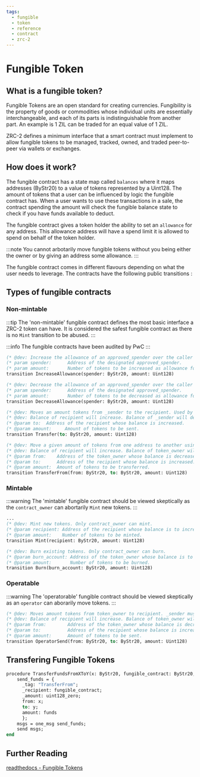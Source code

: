```yaml
---
tags:
  - fungible
  - token
  - reference
  - contract
  - zrc-2
---
```


# Fungible Token

## What is a fungible token?

Fungible Tokens are an open standard for creating currencies. Fungibility is the property of goods or commodities whose individual units are essentially interchangeable, and each of its parts is indistinguishable from another part. An example is 1 ZIL can be traded for an equal value of 1 ZIL.

ZRC-2 defines a minimum interface that a smart contract must implement to allow fungible tokens to be managed, tracked, owned, and traded peer-to-peer via wallets or exchanges.

## How does it work?

The fungible contract has a state map called ```balances``` where it maps addresses (ByStr20) to a value of tokens represented by a Uint128. The amount of tokens that a user can be influenced by logic the fungible contract has. When a user wants to use these transactions in a sale, the contract spending the amount will check the fungible balance state to check if you have funds available to deduct.

The fungible contract gives a token holder the ability to set an ```allowance``` for any address. This allowance address will have a spend limit it is allowed to spend on behalf of the token holder.

:::note
You cannot arbotarily move fungible tokens without you being either the owner or by giving an address some allowance.
:::

The fungible contract comes in different flavours depending on what the user needs to leverage. The contracts have the following public transitions :

## Types of fungible contracts

### Non-mintable

:::tip
The 'non-mintable' fungible contract defines the most basic interface a ZRC-2 token can have. It is considered the safest fungible contract as there is no ```Mint``` transition to be abused.
:::

:::info
The fungible contracts have been audited by PwC
:::

```ocaml
(* @dev: Increase the allowance of an approved_spender over the caller tokens. Only token_owner allowed to invoke.   *)
(* param spender:      Address of the designated approved_spender.                                                   *)
(* param amount:       Number of tokens to be increased as allowance for the approved_spender.                       *)
transition IncreaseAllowance(spender: ByStr20, amount: Uint128)

(* @dev: Decrease the allowance of an approved_spender over the caller tokens. Only token_owner allowed to invoke. *)
(* param spender:      Address of the designated approved_spender.                                                 *)
(* param amount:       Number of tokens to be decreased as allowance for the approved_spender.                     *)
transition DecreaseAllowance(spender: ByStr20, amount: Uint128)

(* @dev: Moves an amount tokens from _sender to the recipient. Used by token_owner. *)
(* @dev: Balance of recipient will increase. Balance of _sender will decrease.      *)
(* @param to:  Address of the recipient whose balance is increased.                 *)
(* @param amount:     Amount of tokens to be sent.                                  *)
transition Transfer(to: ByStr20, amount: Uint128)

(* @dev: Move a given amount of tokens from one address to another using the allowance mechanism. The caller must be an approved_spender. *)
(* @dev: Balance of recipient will increase. Balance of token_owner will decrease.                                                        *)
(* @param from:    Address of the token_owner whose balance is decreased.                                                                 *)
(* @param to:      Address of the recipient whose balance is increased.                                                                   *)
(* @param amount:  Amount of tokens to be transferred.                                                                                    *)
transition TransferFrom(from: ByStr20, to: ByStr20, amount: Uint128)
```

### Mintable

:::warning
The 'mintable' fungible contract should be viewed skeptically as the ```contract_owner``` can abortarily ```Mint``` new tokens.
:::

```ocaml
...
(* @dev: Mint new tokens. Only contract_owner can mint.                      *)
(* @param recipient: Address of the recipient whose balance is to increase.  *)
(* @param amount:    Number of tokens to be minted.                          *)
transition Mint(recipient: ByStr20, amount: Uint128)

(* @dev: Burn existing tokens. Only contract_owner can burn.                      *)
(* @param burn_account: Address of the token_owner whose balance is to decrease.  *)
(* @param amount:       Number of tokens to be burned.                            *)
transition Burn(burn_account: ByStr20, amount: Uint128)
```

### Operatable

:::warning
The 'operatorable' fungible contract should be viewed skeptically as an ```operator``` can aborarily move tokens.
:::

```ocaml
(* @dev: Moves amount tokens from token_owner to recipient. _sender must be an operator of token_owner. *)
(* @dev: Balance of recipient will increase. Balance of token_owner will decrease.                      *)
(* @param from:        Address of the token_owner whose balance is decreased.                           *)
(* @param to:          Address of the recipient whose balance is increased.                             *)
(* @param amount:      Amount of tokens to be sent.                                                     *)
transition OperatorSend(from: ByStr20, to: ByStr20, amount: Uint128)
```

## Transfering Fungible Tokens

```ocaml
procedure TransferFundsFromXToY(x: ByStr20, fungible_contract: ByStr20, y: ByStr20, funds: Uint128)
    send_funds = {
      _tag: "TransferFrom";
      _recipient: fungible_contract;
      _amount: uint128_zero;
      from: x;
      to: y;
      amount: funds
      };
    msgs = one_msg send_funds;
    send msgs;
end
```

## Further Reading

[readthedocs - Fungible Tokens](https://scilla.readthedocs.io/en/latest/scilla-by-example.html?highlight=fungible#fungible-tokens)
